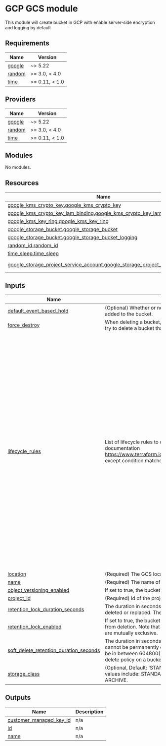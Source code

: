 # GCP GCS module

This module will create bucket in GCP with enable server-side encryption and logging by default

<!-- BEGIN_TF_DOCS -->
## Requirements

| Name | Version |
|------|---------|
| <a name="requirement_google"></a> [google](#requirement\_google) | ~> 5.22 |
| <a name="requirement_random"></a> [random](#requirement\_random) | >= 3.0, < 4.0 |
| <a name="requirement_time"></a> [time](#requirement\_time) | >= 0.11, < 1.0 |

## Providers

| Name | Version |
|------|---------|
| <a name="provider_google"></a> [google](#provider\_google) | ~> 5.22 |
| <a name="provider_random"></a> [random](#provider\_random) | >= 3.0, < 4.0 |
| <a name="provider_time"></a> [time](#provider\_time) | >= 0.11, < 1.0 |

## Modules

No modules.

## Resources

| Name | Type |
|------|------|
| [google_kms_crypto_key.google_kms_crypto_key](https://registry.terraform.io/providers/hashicorp/google/latest/docs/resources/kms_crypto_key) | resource |
| [google_kms_crypto_key_iam_binding.google_kms_crypto_key_iam_binding](https://registry.terraform.io/providers/hashicorp/google/latest/docs/resources/kms_crypto_key_iam_binding) | resource |
| [google_kms_key_ring.google_kms_key_ring](https://registry.terraform.io/providers/hashicorp/google/latest/docs/resources/kms_key_ring) | resource |
| [google_storage_bucket.google_storage_bucket](https://registry.terraform.io/providers/hashicorp/google/latest/docs/resources/storage_bucket) | resource |
| [google_storage_bucket.google_storage_bucket_logging](https://registry.terraform.io/providers/hashicorp/google/latest/docs/resources/storage_bucket) | resource |
| [random_id.random_id](https://registry.terraform.io/providers/hashicorp/random/latest/docs/resources/id) | resource |
| [time_sleep.time_sleep](https://registry.terraform.io/providers/hashicorp/time/latest/docs/resources/sleep) | resource |
| [google_storage_project_service_account.google_storage_project_service_account](https://registry.terraform.io/providers/hashicorp/google/latest/docs/data-sources/storage_project_service_account) | data source |

## Inputs

| Name | Description | Type | Default | Required |
|------|-------------|------|---------|:--------:|
| <a name="input_default_event_based_hold"></a> [default\_event\_based\_hold](#input\_default\_event\_based\_hold) | (Optional) Whether or not to automatically apply an eventBasedHold to new objects added to the bucket. | `bool` | `false` | no |
| <a name="input_force_destroy"></a> [force\_destroy](#input\_force\_destroy) | When deleting a bucket, this boolean option will delete all contained objects. If you try to delete a bucket that contains objects, Terraform will fail that run. | `bool` | `false` | no |
| <a name="input_lifecycle_rules"></a> [lifecycle\_rules](#input\_lifecycle\_rules) | List of lifecycle rules to configure. Format is the same as described in provider documentation https://www.terraform.io/docs/providers/google/r/storage_bucket.html#lifecycle_rule except condition.matches\_storage\_class should be a comma delimited string. | <pre>list(object({<br>    # Object with keys:<br>    # - type - The type of the action of this Lifecycle Rule. Supported values: Delete and SetStorageClass.<br>    # - storage_class - (Required if action type is SetStorageClass) The target Storage Class of objects affected by this Lifecycle Rule.<br>    action = map(string)<br><br>    # Object with keys:<br>    # - age - (Optional) Minimum age of an object in days to satisfy this condition.<br>    # - created_before - (Optional) Creation date of an object in RFC 3339 (e.g. 2017-06-13) to satisfy this condition.<br>    # - with_state - (Optional) Match to live and/or archived objects. Supported values include: "LIVE", "ARCHIVED", "ANY".<br>    # - matches_storage_class - (Optional) Comma delimited string for storage class of objects to satisfy this condition. Supported values include: MULTI_REGIONAL, REGIONAL, NEARLINE, COLDLINE, STANDARD, DURABLE_REDUCED_AVAILABILITY.<br>    # - matches_prefix - (Optional) One or more matching name prefixes to satisfy this condition.<br>    # - matches_suffix - (Optional) One or more matching name suffixes to satisfy this condition.<br>    # - num_newer_versions - (Optional) Relevant only for versioned objects. The number of newer versions of an object to satisfy this condition.<br>    # - custom_time_before - (Optional) A date in the RFC 3339 format YYYY-MM-DD. This condition is satisfied when the customTime metadata for the object is set to an earlier date than the date used in this lifecycle condition.<br>    # - days_since_custom_time - (Optional) The number of days from the Custom-Time metadata attribute after which this condition becomes true.<br>    # - days_since_noncurrent_time - (Optional) Relevant only for versioned objects. Number of days elapsed since the noncurrent timestamp of an object.<br>    # - noncurrent_time_before - (Optional) Relevant only for versioned objects. The date in RFC 3339 (e.g. 2017-06-13) when the object became nonconcurrent.<br>    condition = map(string)<br>  }))</pre> | `[]` | no |
| <a name="input_location"></a> [location](#input\_location) | (Required) The GCS location | `string` | n/a | yes |
| <a name="input_name"></a> [name](#input\_name) | (Required) The name of the bucket. | `string` | n/a | yes |
| <a name="input_object_versioning_enabled"></a> [object\_versioning\_enabled](#input\_object\_versioning\_enabled) | If set to true, the bucket will be versioned. | `bool` | `true` | no |
| <a name="input_project_id"></a> [project\_id](#input\_project\_id) | (Required) Id of the project in which the bucket is created | `string` | n/a | yes |
| <a name="input_retention_lock_duration_seconds"></a> [retention\_lock\_duration\_seconds](#input\_retention\_lock\_duration\_seconds) | The duration in seconds that objects in the bucket must be retained and cannot be deleted or replaced. The value must be in between 0 and 3155695200 (100 years). | `number` | `86400` | no |
| <a name="input_retention_lock_enabled"></a> [retention\_lock\_enabled](#input\_retention\_lock\_enabled) | If set to true, the bucket will be locked and objects in the bucket will be protected from deletion. Note that retention\_policy cannot be used with object versioning. They are mutually exclusive. | `bool` | `false` | no |
| <a name="input_soft_delete_retention_duration_seconds"></a> [soft\_delete\_retention\_duration\_seconds](#input\_soft\_delete\_retention\_duration\_seconds) | The duration in seconds that soft-deleted objects in the bucket will be retained and cannot be permanently deleted. Default value is 2678400 (30 days). The value must be in between 604800(7 days) and 7776000(90 days). Note: To disable the soft delete policy on a bucket, This field must be set to 0. | `number` | `2678400` | no |
| <a name="input_storage_class"></a> [storage\_class](#input\_storage\_class) | (Optional, Default: 'STANDARD') The Storage Class of the new bucket. Supported values include: STANDARD, MULTI\_REGIONAL, REGIONAL, NEARLINE, COLDLINE, ARCHIVE. | `string` | `"STANDARD"` | no |

## Outputs

| Name | Description |
|------|-------------|
| <a name="output_customer_managed_key_id"></a> [customer\_managed\_key\_id](#output\_customer\_managed\_key\_id) | n/a |
| <a name="output_id"></a> [id](#output\_id) | n/a |
| <a name="output_name"></a> [name](#output\_name) | n/a |
<!-- END_TF_DOCS -->
